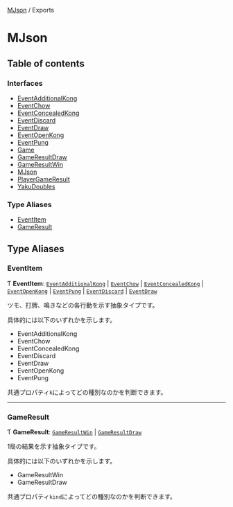 [MJson](README.md) / Exports

# MJson

## Table of contents

### Interfaces

- [EventAdditionalKong](interfaces/EventAdditionalKong.md)
- [EventChow](interfaces/EventChow.md)
- [EventConcealedKong](interfaces/EventConcealedKong.md)
- [EventDiscard](interfaces/EventDiscard.md)
- [EventDraw](interfaces/EventDraw.md)
- [EventOpenKong](interfaces/EventOpenKong.md)
- [EventPung](interfaces/EventPung.md)
- [Game](interfaces/Game.md)
- [GameResultDraw](interfaces/GameResultDraw.md)
- [GameResultWin](interfaces/GameResultWin.md)
- [MJson](interfaces/MJson.md)
- [PlayerGameResult](interfaces/PlayerGameResult.md)
- [YakuDoubles](interfaces/YakuDoubles.md)

### Type Aliases

- [EventItem](modules.md#eventitem)
- [GameResult](modules.md#gameresult)

## Type Aliases

### EventItem

Ƭ **EventItem**: [`EventAdditionalKong`](interfaces/EventAdditionalKong.md) \| [`EventChow`](interfaces/EventChow.md) \| [`EventConcealedKong`](interfaces/EventConcealedKong.md) \| [`EventOpenKong`](interfaces/EventOpenKong.md) \| [`EventPung`](interfaces/EventPung.md) \| [`EventDiscard`](interfaces/EventDiscard.md) \| [`EventDraw`](interfaces/EventDraw.md)

ツモ、打牌、鳴きなどの各行動を示す抽象タイプです。

具体的には以下のいずれかを示します。

- EventAdditionalKong
- EventChow
- EventConcealedKong
- EventDiscard
- EventDraw
- EventOpenKong
- EventPung

共通プロパティ`k`によってどの種別なのかを判断できます。

___

### GameResult

Ƭ **GameResult**: [`GameResultWin`](interfaces/GameResultWin.md) \| [`GameResultDraw`](interfaces/GameResultDraw.md)

1局の結果を示す抽象タイプです。

具体的には以下のいずれかを示します。

- GameResultWin
- GameResultDraw

共通プロパティ`kind`によってどの種別なのかを判断できます。
